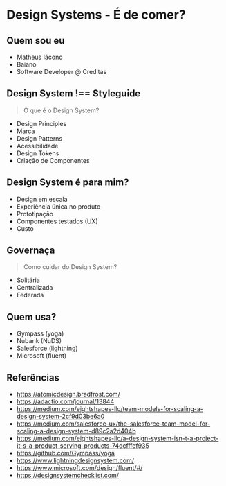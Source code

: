 # Design Systems - É de comer?

## Quem sou eu
- Matheus Iácono
- Baiano
- Software Developer @ Creditas

## Design System !== Styleguide
> O que é o Design System?
- Design Principles
- Marca
- Design Patterns
- Acessibilidade
- Design Tokens
- Criação de Componentes

## Design System é para mim?
- Design em escala
- Experiência única no produto
- Prototipação
- Componentes testados (UX)
- Custo

## Governaça
> Como cuidar do Design System?

- Solitária
- Centralizada
- Federada

## Quem usa?
- Gympass (yoga)
- Nubank (NuDS)
- Salesforce (lightning)
- Microsoft (fluent)

## Referências
- https://atomicdesign.bradfrost.com/
- https://adactio.com/journal/13844
- https://medium.com/eightshapes-llc/team-models-for-scaling-a-design-system-2cf9d03be6a0
- https://medium.com/salesforce-ux/the-salesforce-team-model-for-scaling-a-design-system-d89c2a2d404b
- https://medium.com/eightshapes-llc/a-design-system-isn-t-a-project-it-s-a-product-serving-products-74dcfffef935
- https://github.com/Gympass/yoga
- https://www.lightningdesignsystem.com/
- https://www.microsoft.com/design/fluent/#/
- https://designsystemchecklist.com/
